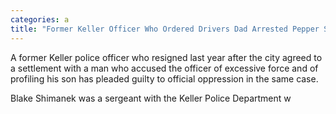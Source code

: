 ```yaml
---
categories: a
title: "Former Keller Officer Who Ordered Drivers Dad Arrested Pepper Sprayed Pleads Guilty"
---
```


A former Keller police officer who resigned last year after the city agreed to a settlement with a man who accused the officer of excessive force and of profiling his son has pleaded guilty to official oppression in the same case.



Blake Shimanek was a sergeant with the Keller Police Department w